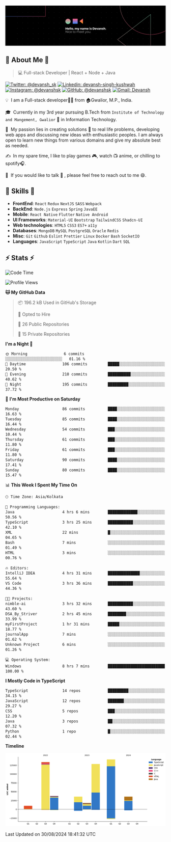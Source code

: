 ![Banner](./Devansh%20Singh%20Banner.png)

## 👋 About Me 👋

> 💻 Full-stack Developer | React + Node + Java

[![Twitter: @devansh_sk](https://img.shields.io/twitter/follow/devansh_sk?style=social)](https://twitter.com/devansh_sk)
[![Linkedin: devansh-singh-kushwah](https://img.shields.io/badge/-Devansh%20Singh%20Kushwah-blue?style=flat-square&logo=Linkedin&logoColor=white&link=https://www.linkedin.com/in/devanshsk/)](https://www.linkedin.com/in/devanshsk/)
[![Instagram: @devanshsk](https://img.shields.io/badge/-devanshsk-E4405F?style=flat-square&logo=instagram&logoColor=white)](https://instagram.com/devanshsk)
[![GitHub: @devanshsk](https://img.shields.io/github/followers/devanshsk?label=follow&style=social)](https://github.com/devanshsk)
[![Gmail: Devansh](https://img.shields.io/badge/Gmail-D14836?style=flat-square&logo=gmail&logoColor=white)](mailto:work.devanshsk@gmail.com)

💡 &nbsp;I am a Full-stack developer🧑‍💻 from 🏠Gwalior, M.P., India.

🎓 &nbsp;Currently in my 3rd year pursuing B.Tech from `Institute of Technology and Mangement, Gwalior` 🏫 in Information Technology.

🌱 &nbsp;My passion lies in creating solutions 🚩 to real life problems, developing web apps and discussing new ideas with enthusiastic peoples.
I am always open to learn new things from various domains and give my absolute best as needed.

✍️ &nbsp;In my spare time, I like to play games 🎮, watch 📺 anime, or chilling to spotify🎧.

💬 &nbsp;If you would like to talk 👋 , please feel free to reach out to me 😄.

##  🎉 Skills  🎉
- **FrontEnd**: `React` `Redux` `NextJS` `SASS` `Webpack`
- **BackEnd**: `Node.js` `Express` `Spring` `JavaEE`
- **Mobile**: `React Native` `Flutter` `Native Android`
- **UI Frameworks**: `Material-UI` `Bootstrap` `TailwindCSS` `Shadcn-UI`
- **Web technologies**: `HTML5` `CSS3` `ES7+` `a11y`
- **Databases**: `MongoDB` `MySQL` `PostgreSQL` `Oracle` `Redis`
- **Misc**: `Git` `Github` `Eslint` `Prettier` `Linux` `Docker` `Bash` `SocketIO`
- **Languages**: `JavaScript` `TypeScript` `Java` `Kotlin` `Dart` `SQL`

## ⚡ Stats ⚡
<!--START_SECTION:waka-->
![Code Time](http://img.shields.io/badge/Code%20Time-219%20hrs%2047%20mins-blue)

![Profile Views](http://img.shields.io/badge/Profile%20Views-0-blue)

**🐱 My GitHub Data** 

> 📦 196.2 kB Used in GitHub's Storage 
 > 
> 💼 Opted to Hire
 > 
> 📜 26 Public Repositories 
 > 
> 🔑 15 Private Repositories 
 > 
**I'm a Night 🦉** 

```text
🌞 Morning                6 commits           ░░░░░░░░░░░░░░░░░░░░░░░░░   01.16 % 
🌆 Daytime                106 commits         █████░░░░░░░░░░░░░░░░░░░░   20.50 % 
🌃 Evening                210 commits         ██████████░░░░░░░░░░░░░░░   40.62 % 
🌙 Night                  195 commits         █████████░░░░░░░░░░░░░░░░   37.72 % 
```
📅 **I'm Most Productive on Saturday** 

```text
Monday                   86 commits          ████░░░░░░░░░░░░░░░░░░░░░   16.63 % 
Tuesday                  85 commits          ████░░░░░░░░░░░░░░░░░░░░░   16.44 % 
Wednesday                54 commits          ███░░░░░░░░░░░░░░░░░░░░░░   10.44 % 
Thursday                 61 commits          ███░░░░░░░░░░░░░░░░░░░░░░   11.80 % 
Friday                   61 commits          ███░░░░░░░░░░░░░░░░░░░░░░   11.80 % 
Saturday                 90 commits          ████░░░░░░░░░░░░░░░░░░░░░   17.41 % 
Sunday                   80 commits          ████░░░░░░░░░░░░░░░░░░░░░   15.47 % 
```


📊 **This Week I Spent My Time On** 

```text
🕑︎ Time Zone: Asia/Kolkata

💬 Programming Languages: 
Java                     4 hrs 6 mins        █████████████░░░░░░░░░░░░   50.56 % 
TypeScript               3 hrs 25 mins       ███████████░░░░░░░░░░░░░░   42.10 % 
XML                      22 mins             █░░░░░░░░░░░░░░░░░░░░░░░░   04.65 % 
Bash                     7 mins              ░░░░░░░░░░░░░░░░░░░░░░░░░   01.49 % 
HTML                     3 mins              ░░░░░░░░░░░░░░░░░░░░░░░░░   00.76 % 

🔥 Editors: 
IntelliJ IDEA            4 hrs 31 mins       ██████████████░░░░░░░░░░░   55.64 % 
VS Code                  3 hrs 36 mins       ███████████░░░░░░░░░░░░░░   44.36 % 

🐱‍💻 Projects: 
nimble-ai                3 hrs 32 mins       ███████████░░░░░░░░░░░░░░   43.60 % 
DSA_By_Striver           2 hrs 45 mins       ████████░░░░░░░░░░░░░░░░░   33.99 % 
myFirstProject           1 hr 31 mins        █████░░░░░░░░░░░░░░░░░░░░   18.77 % 
journalApp               7 mins              ░░░░░░░░░░░░░░░░░░░░░░░░░   01.62 % 
Unknown Project          6 mins              ░░░░░░░░░░░░░░░░░░░░░░░░░   01.26 % 

💻 Operating System: 
Windows                  8 hrs 7 mins        █████████████████████████   100.00 % 
```

**I Mostly Code in TypeScript** 

```text
TypeScript               14 repos            █████████░░░░░░░░░░░░░░░░   34.15 % 
JavaScript               12 repos            ███████░░░░░░░░░░░░░░░░░░   29.27 % 
CSS                      5 repos             ███░░░░░░░░░░░░░░░░░░░░░░   12.20 % 
Java                     3 repos             ██░░░░░░░░░░░░░░░░░░░░░░░   07.32 % 
Python                   1 repo              █░░░░░░░░░░░░░░░░░░░░░░░░   02.44 % 
```



**Timeline**

![Lines of Code chart](https://raw.githubusercontent.com/DevanshSK/DevanshSK/main/assets/bar_graph.png)


 Last Updated on 30/08/2024 18:41:32 UTC
<!--END_SECTION:waka-->
